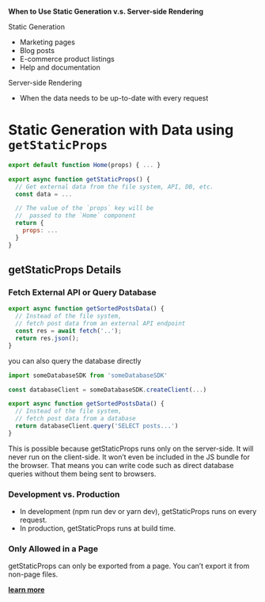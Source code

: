 **When to Use Static Generation v.s. Server-side Rendering**

Static Generation

- Marketing pages
- Blog posts
- E-commerce product listings
- Help and documentation

Server-side Rendering

- When the data needs to be up-to-date with every request

# Static Generation with Data using `getStaticProps`

```javascript
export default function Home(props) { ... }

export async function getStaticProps() {
  // Get external data from the file system, API, DB, etc.
  const data = ...

  // The value of the `props` key will be
  //  passed to the `Home` component
  return {
    props: ...
  }
}
```

## getStaticProps Details

### Fetch External API or Query Database

```javascript
export async function getSortedPostsData() {
  // Instead of the file system,
  // fetch post data from an external API endpoint
  const res = await fetch('..');
  return res.json();
}
```

you can also query the database directly

```javascript
import someDatabaseSDK from 'someDatabaseSDK'

const databaseClient = someDatabaseSDK.createClient(...)

export async function getSortedPostsData() {
  // Instead of the file system,
  // fetch post data from a database
  return databaseClient.query('SELECT posts...')
}
```

This is possible because getStaticProps runs only on the server-side. It will never run on the client-side. It won’t even be included in the JS bundle for the browser. That means you can write code such as direct database queries without them being sent to browsers.

### Development vs. Production

- In development (npm run dev or yarn dev), getStaticProps runs on every request.
- In production, getStaticProps runs at build time.

### Only Allowed in a Page

getStaticProps can only be exported from a page. You can’t export it from non-page files.

**[learn more](https://nextjs.org/docs/basic-features/data-fetching)**
